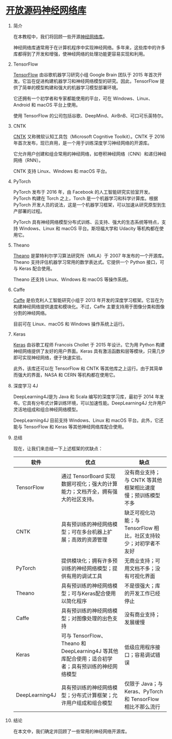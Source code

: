 # [开放源码神经网络库](https://www.baeldung.com/cs/ml-open-source-libraries)

1. 简介

    在本教程中，我们将回顾一些开源[神经网络库](https://www.baeldung.com/cs/genetic-algorithms-vs-neural-networks)。

    神经网络库通常用于在计算机程序中实现神经网络。多年来，这些库中的许多库都得到了开发和增强，使神经网络的处理功能更容易实现和利用。

2. TensorFlow

    [TensorFlow](https://www.baeldung.com/tensorflow-java#overview) 由谷歌机器学习研究小组 Google Brain 团队于 2015 年首次开发。它旨在促进构建机器学习和神经网络模型的研究。因此，TensorFlow 提供了简单的模型构建和强大的机器学习模型部署环境。

    它还拥有一个初学者和专家都能使用的平台，可在 Windows、Linux、Android 和 macOS 平台上使用。

    使用 TensorFlow 的公司包括谷歌、DeepMind、AirBnB、可口可乐英特尔。

3. CNTK

    [CNTK](https://www.baeldung.com/spark-mlib-machine-learning#3-cntk) 又称微软认知工具包（Microsoft Cognitive Toolkit）。CNTK 于 2016 年首次发布，现已弃用，是一个用于训练深度学习神经网络的开源库。

    它允许用户创建和组合常用的神经网络，如卷积神经网络（CNN）和递归神经网络（RNN）。

    CNTK 支持 Linux、Windows 和 macOS 平台。

4. PyTorch

    PyTorch 发布于 2016 年，由 Facebook 的人工智能研究实验室开发。PyTorch 构建在 Torch 之上，Torch 是一个机器学习和科学计算库。根据 PyTorch 开发人员的说法，这是一个机器学习框架，可以加速从研究原型到生产部署的过程。

    PyTorch 具有神经网络模型分布式训练、云支持、强大的生态系统等特点，支持 Windows、Linux 和 macOS 平台。斯坦福大学和 Udacity 等机构都在使用它。

5. Theano

    [Theano](https://www.baeldung.com/spark-mlib-machine-learning#2-theano) 是蒙特利尔学习算法研究所（MILA）于 2007 年发布的一个开源库。Theano 支持评估机器学习常用的数学表达式。它提供一个 Python 接口，可与 Keras 配合使用。

    Theano 还支持 Linux、Windows 和 macOS 等操作系统。

6. Caffe

    [Caffe](https://caffe.berkeleyvision.org/) 是伯克利人工智能研究小组于 2013 年开发的深度学习框架。它旨在为构建神经网络提供速度和模块化。不过，Caffe 主要支持用于图像分类和图像分割的神经网络。

    目前可在 Linux、macOS 和 Windows 操作系统上运行。

7. Keras

    [Keras](https://www.baeldung.com/spark-mlib-machine-learning#1-tensorflowkeras) 由谷歌工程师 Francois Chollet 于 2015 年设计。它为用 Python 构建神经网络提供了友好的用户界面。Keras 具有激活函数和层等模块，只需几步即可实现神经网络，便于快速实验。

    此外，该库还可以在 TensorFlow 和 CNTK 等其他库之上运行。由于其简单而强大的界面，NASA 和 CERN 等机构都在使用它。

8. 深度学习 4J

    DeepLearning4J是为 Java 和 Scala 编写的深度学习库，最初于 2014 年发布。它具有分布式计算训练环境，可以加速性能。DeepLearning4J 允许用户灵活地组成和组合神经网络模型。

    DeepLearning4J 目前支持 Windows、Linux 和 macOS 平台。此外，它还能与 TensorFlow 和 Keras 等其他神经网络库配合使用。

9. 总结

    现在，让我们来总结一下上述框架的优缺点：

    | 软件             | 优点                                                                | 缺点                                            |
    |----------------|-------------------------------------------------------------------|-----------------------------------------------|
    | TensorFlow     | 通过 TensorBoard 实现数据可视化；强大的计算能力；文档齐全，拥有强大的社区支持。                    | 没有商业支持；与 CNTK 等其他框架相比速度慢；预训练模型不多              |
    | CNTK           | 具有预训练的神经网络模型；可在多台机器上扩展；高效的资源管理                                    | 缺乏可视化功能；与 TensorFlow 相比，社区支持较少；对初学者不友好        |
    | PyTorch        | 提供模块化；拥有许多预训练的神经网络模型；提供有用的调试工具                                    | 无商业支持；可用文档不多；没有可视化界面                          |
    | Theano         | 具有预训练的神经网络模型；可与Keras配合使用以简化程序                                     | 不是很强大；库的开发工作已经停止                              |
    | Caffe          | 具有预训练的神经网络模型；对图像处理的出色支持                                           | 没有商业支持；发展缓慢                                   |
    | Keras          | 可与 TensorFlow、Theano 和 DeepLearning4J 等其他库配合使用；适合初学者；具有预训练的神经网络模型 | 低级应用程序接口；容易调试错误                               |
    | DeepLearning4J | 具有预训练的神经网络模型；分布式计算框架；允许用户组成和组合模型                                  | 仅限于 Java；与 Keras、PyTorch 和 TensorFlow 相比不那么流行 |

10. 结论

    在本文中，我们确定并回顾了一些常用的神经网络开源库。
